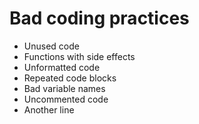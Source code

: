 Bad coding practices
=========
* Unused code
* Functions with side effects
* Unformatted code
* Repeated code blocks
* Bad variable names
* Uncommented code
* Another line